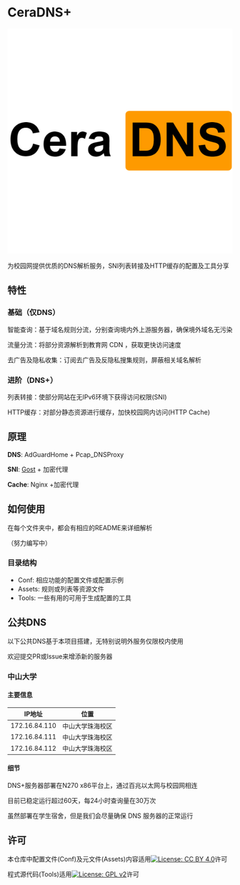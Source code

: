 # CeraDNS+

![CeraDNS](.\Assets\CeraDNS.png)

为校园网提供优质的DNS解析服务，SNI列表转接及HTTP缓存的配置及工具分享

## 特性

### 基础（仅DNS）

智能查询：基于域名规则分流，分别查询境内外上游服务器，确保境外域名无污染

流量分流：将部分资源解析到教育网 CDN ，获取更快访问速度

去广告及隐私收集：订阅去广告及反隐私搜集规则，屏蔽相关域名解析

### 进阶（DNS+）

列表转接：使部分网站在无IPv6环境下获得访问权限(SNI)

HTTP缓存：对部分静态资源进行缓存，加快校园网内访问(HTTP Cache)

## 原理

**DNS**: AdGuardHome + Pcap_DNSProxy

**SNI**: [Gost](https://github.com/ginuerzh/gost) + 加密代理

**Cache**: Nginx +加密代理

## 如何使用

在每个文件夹中，都会有相应的README来详细解析

（努力编写中）

### 目录结构

- Conf:  相应功能的配置文件或配置示例
- Assets: 规则或列表等资源文件
- Tools: 一些有用的可用于生成配置的工具

## 公共DNS

以下公共DNS基于本项目搭建，无特别说明外服务仅限校内使用

欢迎提交PR或Issue来增添新的服务器

### 中山大学

#### 主要信息

| IP地址        | 位置             |
| ------------- | ---------------- |
| 172.16.84.110 | 中山大学珠海校区 |
| 172.16.84.111 | 中山大学珠海校区 |
| 172.16.84.112 | 中山大学珠海校区 |

#### 细节

DNS+服务器部署在N270 x86平台上，通过百兆以太网与校园网相连

目前已稳定运行超过60天，每24小时查询量在30万次

虽然部署在学生宿舍，但是我们会尽量确保 DNS 服务器的正常运行

## 许可

本仓库中配置文件(Conf)及元文件(Assets)内容适用[![License: CC BY 4.0](https://img.shields.io/badge/License-CC%20BY%204.0-lightgrey.svg)](https://creativecommons.org/licenses/by/4.0/)许可

程式源代码(Tools)适用[![License: GPL v2](https://img.shields.io/badge/License-GPL%20v2-blue.svg)](https://www.gnu.org/licenses/old-licenses/gpl-2.0.en.html)许可